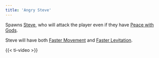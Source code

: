 ```yaml
---
title: 'Angry Steve'
---
```


Spawns [Steve](https://noita.wiki.gg/wiki/Stevari), who will attack the player even if they have [Peace with Gods](https://noita.wiki.gg/wiki/Peace_with_Gods).

Steve will have both [Faster Movement](https://noita.wiki.gg/wiki/Faster_Movement) and [Faster Levitation](https://noita.wiki.gg/wiki/Faster_Levitation).

{{< ti-video >}}
